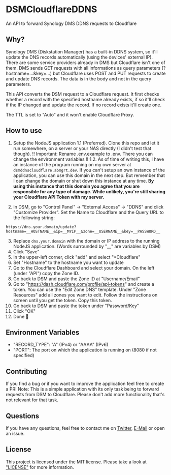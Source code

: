 # DSMCloudflareDDNS

An API to forward Synology DMS DDNS requests to Cloudflare

## Why?

Synology DMS (Diskstation Manager) has a built-in DDNS system, so it'll update the DNS records automatically (using the devices' external IP).
There are some service providers already in DMS but Cloudflare isn't one of them. DMS sends GET requests with all informations as query parameters (?hostname=...&key=...) but Cloudflare uses POST and PUT requests to create and update DNS records. The data is in the body and not in the query parameters.

This API converts the DSM request to a Cloudflare request. It first checks whether a record with the specified hostname already exists, if so it'll check if the IP changed and update the record. If no record exists it'll create one.

The TTL is set to "Auto" and it won't enable Cloudflare Proxy.

## How to use

1. Setup the NodeJS application
   1.1 (Preferred). Clone this repo and let it run somewhere, on a server or your NAS directly (I didn't test that though). !! Important: Rename .env.example to .env. There you can change the environment variables !!
   1.2. As of time of writing this, I have an instance of the program running on my own server at `dsmddnscloudflare.abmgrt.dev`. If you can't setup an own instance of the application, you can use this domain in the next step. But remember that I can change the domain or shut down this instance at any time. **By using this instance that this domain you agree that you are responsible for any type of damage. While unlikely, you're still sharing your Cloudflare API Token with my server.**

2. In DSM, go to "Control Panel" -> "External Access" -> "DDNS" and click "Customize Provider". Set the Name to Cloudflare and the Query URL to the following string:

`https://dns.your.domain/update?hostname=__HOSTNAME__&ip=__MYIP__&zone=__USERNAME__&key=__PASSWORD__`

3. Replace `dns.your.domain` with the domain or IP address to the running NodeJS application. (Words surrounded by "\_\_" are variables by DSM)
4. Click "Save"
5. In the upper-left corner, click "add" and select "\*Cloudflare"
6. Set "Hostname" to the hostname you want to update
7. Go to the Cloudflare Dashboard and select your domain. On the left (under "API") copy the Zone ID.
8. Go back to DSM and paste the Zone ID at "Username/Email"
9. Go to "https://dash.cloudflare.com/profile/api-tokens" and create a token. You can use the "Edit Zone DNS" template. Under "Zone Resources" add all zones you want to edit. Follow the instructions on screen until you get the token. Copy this token.
10. Go back to DSM and paste the token under "Password/Key"
11. Click "OK"
12. Done 🎉

## Environment Variables

- "RECORD_TYPE": "A" (IPv4) or "AAAA" (IPv6)
- "PORT": The port on which the application is running on (8080 if not specified)

## Contributing

If you find a bug or if you want to improve the application feel free to create a PR! Note: This is a simple application with its only task being to forward requests from DSM to Cloudflare. Please don't add more functionality that's not relevant for that task.

## Questions

If you have any questions, feel free to contact me on [Twitter](https://twitter.com/leabmgrt2), [E-Mail](mailto:lea@abmgrt.dev) or open an issue.

## License

This project is licensed under the MIT license. Please take a look at ["LICENSE"](LICENSE) for more information.
